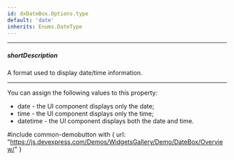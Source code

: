 ```yaml
---
id: dxDateBox.Options.type
default: 'date'
inherits: Enums.DateType
---
```

---
##### shortDescription
A format used to display date/time information.

---
You can assign the following values to this property:

- date - the UI component displays only the date;
- time - the UI component displays only the time;
- datetime - the UI component displays both the date and time.

#include common-demobutton with {
    url: "https://js.devexpress.com/Demos/WidgetsGallery/Demo/DateBox/Overview/"
}
